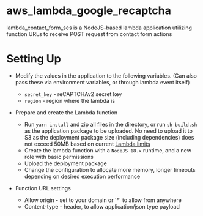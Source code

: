 # aws_lambda_google_recaptcha
lambda_contact_form_ses is a NodeJS-based lambda application utilizing function URLs to receive POST request from contact form actions

# Setting Up
* Modify the values in the application to the following variables. (Can also pass these via environment variables, or through lambda event itself)

    * `secret_key` - reCAPTCHAv2 secret key
    * `region` - region where the lambda is

* Prepare and create the Lambda function

   * Run `yarn install` and zip all files in the directory, or run `sh build.sh` as the application package to be uploaded. No need to upload it to S3 as the deployment package size (including dependencies) does not exceed 50MB based on current [Lambda limits](https://docs.aws.amazon.com/lambda/latest/dg/gettingstarted-limits.html)
   * Create the lambda function with a `NodeJS 18.x` runtime, and a new role with basic permissions
   * Upload the deployment package
   * Change the configuration to allocate more memory, longer timeouts depending on desired execution performance

* Function URL settings
   * Allow origin - set to your domain or '*' to allow from anywhere
   * Content-type - header, to allow application/json type payload
